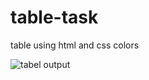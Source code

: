 # table-task
 table using html and css colors

![tabel output](https://github.com/krupesh788/table-task/assets/71176180/f0f79eb8-1199-4c5b-9e14-e05bb09210e1)
